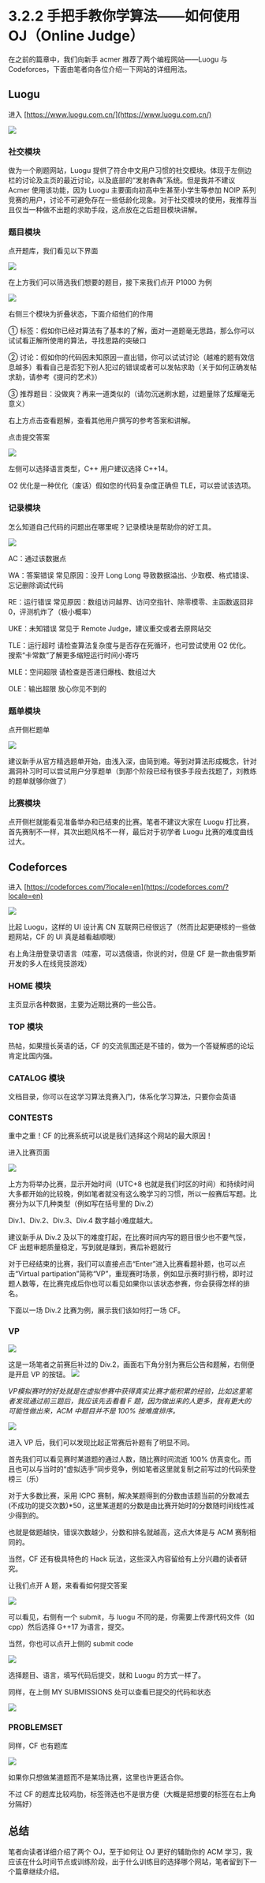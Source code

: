 # 3.2.2 手把手教你学算法——如何使用 OJ（Online Judge）

在之前的篇章中，我们向新手 acmer 推荐了两个编程网站——Luogu 与 Codeforces，下面由笔者向各位介绍一下网站的详细用法。

## Luogu

进入 [https://www.luogu.com.cn/](https://www.luogu.com.cn/)

![](https://pic-hdu-cs-wiki-1307923872.cos.ap-shanghai.myqcloud.com/wenjing1.png)

### 社交模块

做为一个刷题网站，Luogu 提供了符合中文用户习惯的社交模块。体现于左侧边栏的讨论及主页的最近讨论，以及底部的“发射犇犇”系统。但是我并不建议 Acmer 使用该功能，因为 Luogu 主要面向初高中生甚至小学生等参加 NOIP 系列竞赛的用户，讨论不可避免存在一些低龄化现象。对于社交模块的使用，我推荐当且仅当一种做不出题的求助手段，这点放在之后题目模块讲解。

### 题目模块

点开题库，我们看见以下界面

![](https://pic-hdu-cs-wiki-1307923872.cos.ap-shanghai.myqcloud.com/wenjing2.png)

在上方我们可以筛选我们想要的题目，接下来我们点开 P1000 为例

![](https://pic-hdu-cs-wiki-1307923872.cos.ap-shanghai.myqcloud.com/wenjing3.png)

右侧三个模块为折叠状态，下面介绍他们的作用

① 标签：假如你已经对算法有了基本的了解，面对一道题毫无思路，那么你可以试试看正解所使用的算法，寻找思路的突破口

② 讨论：假如你的代码因未知原因一直出错，你可以试试讨论（越难的题有效信息越多）看看自己是否犯下别人犯过的错误或者可以发帖求助（关于如何正确发帖求助，请参考《提问的艺术》）

③ 推荐题目：没做爽？再来一道类似的（请勿沉迷刷水题，过题量除了炫耀毫无意义）

右上方点击查看题解，查看其他用户撰写的参考答案和讲解。

点击提交答案

![](https://pic-hdu-cs-wiki-1307923872.cos.ap-shanghai.myqcloud.com/wenjing4.png)

左侧可以选择语言类型，C++ 用户建议选择 C++14。

O2 优化是一种优化（废话）假如您的代码复杂度正确但 TLE，可以尝试该选项。

### 记录模块

怎么知道自己代码的问题出在哪里呢？记录模块是帮助你的好工具。

![](https://pic-hdu-cs-wiki-1307923872.cos.ap-shanghai.myqcloud.com/wenjing5.png)

AC：通过该数据点

WA：答案错误 常见原因：没开 Long Long 导致数据溢出、少取模、格式错误、忘记删除调试代码

RE：运行错误 常见原因：数组访问越界、访问空指针、除零模零、主函数返回非 0，评测机炸了（极小概率）

UKE：未知错误 常见于 Remote Judge，建议重交或者去原网站交

TLE：运行超时 请检查算法复杂度与是否存在死循环，也可尝试使用 O2 优化。搜索“卡常数”了解更多缩短运行时间小寄巧

MLE：空间超限 请检查是否递归爆栈、数组过大

OLE：输出超限 放心你见不到的

### 题单模块

点开侧栏题单

![](https://pic-hdu-cs-wiki-1307923872.cos.ap-shanghai.myqcloud.com/wenjing6.png)

建议新手从官方精选题单开始，由浅入深，由简到难。等到对算法形成概念，针对漏洞补习时可以尝试用户分享题单（到那个阶段已经有很多手段去找题了，刘教练的题单就够你做了）

### 比赛模块

点开侧栏就能看见准备举办和已结束的比赛。笔者不建议大家在 Luogu 打比赛，首先赛制不一样，其次出题风格不一样，最后对于初学者 Luogu 比赛的难度曲线过大。

## Codeforces

进入 [https://codeforces.com/?locale=en](https://codeforces.com/?locale=en)

![](https://pic-hdu-cs-wiki-1307923872.cos.ap-shanghai.myqcloud.com/wenjing7.png)

比起 Luogu，这样的 UI 设计离 CN 互联网已经很远了（然而比起更硬核的一些做题网站，CF 的 UI 真是越看越顺眼）

右上角注册登录切语言（哇塞，可以选俄语，你说的对，但是 CF 是一款由俄罗斯开发的多人在线竞技游戏）

### HOME 模块

主页显示各种数据，主要为近期比赛的一些公告。

### TOP 模块

热帖，如果擅长英语的话，CF 的交流氛围还是不错的，做为一个答疑解惑的论坛肯定比国内强。

### CATALOG 模块

文档目录，你可以在这学习算法竞赛入门，体系化学习算法，只要你会英语

### CONTESTS

重中之重！CF 的比赛系统可以说是我们选择这个网站的最大原因！

进入比赛页面

![](https://pic-hdu-cs-wiki-1307923872.cos.ap-shanghai.myqcloud.com/wenjing8.png)

上方为将举办比赛，显示开始时间（UTC+8 也就是我们时区的时间）和持续时间大多都开始的比较晚，例如笔者就没有这么晚学习的习惯，所以一般赛后写题。比赛分为以下几种类型（例如写在括号里的 Div.2）

Div.1、Div.2、Div.3、Div.4 数字越小难度越大。

建议新手从 Div.2 及以下的难度打起，在比赛时间内写的题目很少也不要气馁，CF 出题审题质量稳定，写到就是赚到，赛后补题就行

对于已经结束的比赛，我们可以直接点击“Enter”进入比赛看题补题，也可以点击“Virtual partipation”简称“VP”，重现赛时场景，例如显示赛时排行榜，即时过题人数等，在比赛完成后你也可以看见如果你以该状态参赛，你会获得怎样的排名。

下面以一场 Div.2 比赛为例，展示我们该如何打一场 CF。

### VP

![](https://pic-hdu-cs-wiki-1307923872.cos.ap-shanghai.myqcloud.com/wenjing9.png)

这是一场笔者之前赛后补过的 Div.2，画面右下角分别为赛后公告和题解，右侧便是开启 VP 的按钮。
![](https://pic-hdu-cs-wiki-1307923872.cos.ap-shanghai.myqcloud.com/wenjing10.png)

<em>VP</em><em>模拟赛时的好处就是在虚拟参赛中获得真实比赛才能积累的经验，比如这里笔者发现通过前三题后，我应该先去看看 F 题，因为做出来的人更多，我有更大的可能性做出来，ACM 中题目并不是 100% 按难度排序。</em>

![](https://pic-hdu-cs-wiki-1307923872.cos.ap-shanghai.myqcloud.com/wenjing11.png)

进入 VP 后，我们可以发现比起正常赛后补题有了明显不同。

首先我们可以看见赛时某道题的通过人数，随比赛时间流逝 100% 仿真变化。而且也可以与当时的“虚拟选手”同步竞争，例如笔者这里就复制之前写过的代码荣登榜三（乐）

对于大多数比赛，采用 ICPC 赛制，解决某题得到的分数由该题当前的分数减去(不成功的提交次数)*50，这里某道题的分数是由比赛开始时的分数随时间线性减少得到的。

也就是做题越快，错误次数越少，分数和排名就越高，这点大体是与 ACM 赛制相同的。

当然，CF 还有极具特色的 Hack 玩法，这些深入内容留给有上分兴趣的读者研究。

让我们点开 A 题，来看看如何提交答案

![](https://pic-hdu-cs-wiki-1307923872.cos.ap-shanghai.myqcloud.com/wenjing12.png)

可以看见，右侧有一个 submit，与 luogu 不同的是，你需要上传源代码文件（如 cpp）然后选择 G++17 为语言，提交。

当然，你也可以点开上侧的 submit code

![](https://pic-hdu-cs-wiki-1307923872.cos.ap-shanghai.myqcloud.com/wenjing13.png)

选择题目、语言，填写代码后提交，就和 Luogu 的方式一样了。

同样，在上侧 MY SUBMISSIONS 处可以查看已提交的代码和状态

![](https://pic-hdu-cs-wiki-1307923872.cos.ap-shanghai.myqcloud.com/wenjing14.png)

### PROBLEMSET

同样，CF 也有题库

![](https://pic-hdu-cs-wiki-1307923872.cos.ap-shanghai.myqcloud.com/wenjing15.png)

如果你只想做某道题而不是某场比赛，这里也许更适合你。

不过 CF 的题库比较鸡肋，标签筛选也不是很方便（大概是把想要的标签在右上角分隔好）

## 总结

笔者向读者详细介绍了两个 OJ，至于如何让 OJ 更好的辅助你的 ACM 学习，我应该在什么时间节点或训练阶段，出于什么训练目的选择哪个网站，笔者留到下一个篇章继续介绍。
